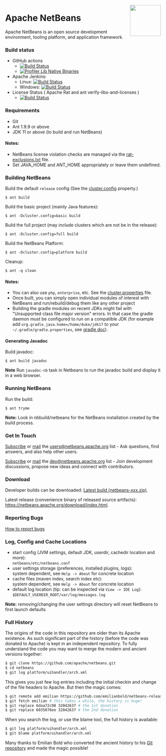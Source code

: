 <!--

    Licensed to the Apache Software Foundation (ASF) under one
    or more contributor license agreements.  See the NOTICE file
    distributed with this work for additional information
    regarding copyright ownership.  The ASF licenses this file
    to you under the Apache License, Version 2.0 (the
    "License"); you may not use this file except in compliance
    with the License.  You may obtain a copy of the License at

      http://www.apache.org/licenses/LICENSE-2.0

    Unless required by applicable law or agreed to in writing,
    software distributed under the License is distributed on an
    "AS IS" BASIS, WITHOUT WARRANTIES OR CONDITIONS OF ANY
    KIND, either express or implied.  See the License for the
    specific language governing permissions and limitations
    under the License.

-->

<a href="https://foojay.io/today/works-with-openjdk"><img align="right" src="https://github.com/foojayio/badges/raw/main/works_with_openjdk/Works-with-OpenJDK.png" width="100"></a>

# Apache NetBeans

Apache NetBeans is an open source development environment, tooling platform, and application framework.

### Build status
   * GitHub actions
     * [![Build Status](https://github.com/apache/netbeans/actions/workflows/main.yml/badge.svg?branch=master)](https://github.com/apache/netbeans/actions/workflows/main.yml)
     * [![Profiler Lib Native Binaries](https://github.com/apache/netbeans/actions/workflows/native-binary-build-lib.profiler.yml/badge.svg?branch=master)](https://github.com/apache/netbeans/actions/workflows/native-binary-build-lib.profiler.yml)
   * Apache Jenkins:
     * Linux: [![Build Status](https://ci-builds.apache.org/job/Netbeans/job/netbeans-linux/badge/icon)](https://ci-builds.apache.org/job/Netbeans/job/netbeans-linux/)
     * Windows: [![Build Status](https://ci-builds.apache.org/job/Netbeans/job/netbeans-windows/badge/icon)](https://ci-builds.apache.org/job/Netbeans/job/netbeans-windows) 
   * License Status ( Apache Rat and ant verify-libs-and-licenses )
     * [![Build Status](https://ci-builds.apache.org/job/Netbeans/job/netbeans-license/badge/icon)](https://ci-builds.apache.org/job/Netbeans/job/netbeans-license/)

### Requirements

  * Git
  * Ant 1.9.9 or above
  * JDK 11 or above (to build and run NetBeans)

#### Notes:

* NetBeans license violation checks are managed via the [rat-exclusions.txt](https://github.com/apache/netbeans/blob/master/nbbuild/rat-exclusions.txt) file.
* Set JAVA_HOME and ANT_HOME appropriately or leave them undefined.

### Building NetBeans

Build the default `release` config (See the [cluster.config](https://github.com/apache/netbeans/blob/ab66c7fdfdcbf0bde67b96ddb075c83451cdd1a6/nbbuild/cluster.properties#L19) property.)
```
$ ant build
```
Build the basic project (mainly Java features):
```
$ ant -Dcluster.config=basic build
```
Build the full project (may include clusters which are not be in the release):
```
$ ant -Dcluster.config=full build
```
Build the NetBeans Platform:
```
$ ant -Dcluster.config=platform build
```
Cleanup:
```
$ ant -q clean
```

#### Notes:
* You can also use `php`, `enterprise`, etc. See the [cluster.properties](https://github.com/apache/netbeans/blob/master/nbbuild/cluster.properties) file.
* Once built, you can simply open individual modules of interest with NetBeans and run/rebuild/debug them like any other project
* Building the gradle modules on recent JDKs might fail with "Unsupported class file major version" errors. In that case the gradle daemon must be
  configured to run on a compatible JDK (for example add `org.gradle.java.home=/home/duke/jdk17` to your `~/.gradle/gradle.properties`, see [gradle doc](https://docs.gradle.org/current/userguide/build_environment.html)).

#### Generating Javadoc

Build javadoc:
```
$ ant build javadoc
```

**Note** Run `javadoc-nb` task in Netbeans to run the javadoc build and display it in a web browser.

### Running NetBeans

Run the build:
```
$ ant tryme
```

**Note:** Look in nbbuild/netbeans for the NetBeans installation created by the build process.

### Get In Touch

[Subscribe](mailto:users-subscribe@netbeans.apache.org) or [mail](mailto:users@netbeans.apache.org) the [users@netbeans.apache.org](mailto:users@netbeans.apache.org) list - Ask questions, find answers, and also help other users.

[Subscribe](mailto:dev-subscribe@netbeans.apache.org) or [mail](mailto:dev@netbeans.apache.org) the [dev@netbeans.apache.org](mailto:dev@netbeans.apache.org) list - Join development discussions, propose new ideas and connect with contributors.

### Download

Developer builds can be downloaded: [Latest build (netbeans-xxx.zip)](https://ci-builds.apache.org/job/Netbeans/job/netbeans-linux/lastSuccessfulBuild/artifact/nbbuild/).

Latest release (convenience binary of released source artifacts): https://netbeans.apache.org/download/index.html.

### Reporting Bugs

[How to report bugs](https://netbeans.apache.org/front/main/participate/report-issue/)

### Log, Config and Cache Locations

 * start config (JVM settings, default JDK, userdir, cachedir location and more):  
   `netbeans/etc/netbeans.conf`
 * user settings storage (preferences, installed plugins, logs):  
   system dependent, see `Help -> About` for concrete location
 * cache files (maven index, search index etc):  
   system dependent, see `Help -> About` for concrete location
 * default log location (tip: can be inspected via `View -> IDE Log`):  
   `$DEFAULT_USERDIR_ROOT/var/log/messages.log`

**Note:** removing/changing the user settings directory will reset NetBeans to first launch defaults

### Full History

The origins of the code in this repository are older than its Apache existence.
As such significant part of the history (before the code was donated to Apache)
is kept in an independent repository. To fully understand the code
you may want to merge the modern and ancient versions together:

```bash
$ git clone https://github.com/apache/netbeans.git
$ cd netbeans
$ git log platform/uihandler/arch.xml
```

This gives you just few log entries including the initial checkin and
change of the file headers to Apache. But then the magic comes:

```bash
$ git remote add emilian https://github.com/emilianbold/netbeans-releases.git
$ git fetch emilian # this takes a while, the history is huge!
$ git replace 6daa72c98 32042637 # the 1st donation
$ git replace 6035076ee 32042637 # the 2nd donation
```

When you search the log, or use the blame tool, the full history is available:

```bash
$ git log platform/uihandler/arch.xml
$ git blame platform/uihandler/arch.xml
```

Many thanks to Emilian Bold who converted the ancient history to his
[Git repository](https://github.com/emilianbold/netbeans-releases)
and made the magic possible!
